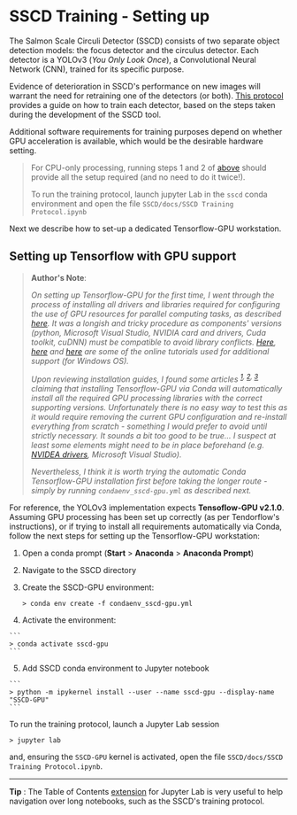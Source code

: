 # SSCD Training - Setting up

The Salmon Scale Circuli Detector (SSCD) consists of two separate object detection models: the focus detector and the circulus detector. Each detector is a YOLOv3 (*You Only Look Once*), a Convolutional Neural Network (CNN), trained for its specific purpose.

Evidence of deterioration in SSCD's performance on new images will warrant the need for retraining one of the detectors (or both). [This protocol][9] provides a guide on how to train each detector, based on the steps taken during the development of the SSCD tool.

Additional software requirements for training purposes depend on whether GPU acceleration is available, which would be the desirable hardware setting.

> For CPU-only processing, running steps 1 and 2 of [above][1] should provide all the setup required (and no need to do it twice!).
>
> To run the training protocol, launch jupyter Lab in the `sscd` conda environment and open the file `SSCD/docs/SSCD Training Protocol.ipynb`

Next we describe how to set-up a dedicated Tensorflow-GPU workstation.


## Setting up Tensorflow with GPU support

> **Author's Note**:
>
> *On setting up Tensorflow-GPU for the first time, I went through the process of installing all drivers and libraries required for configuring the use of GPU resources for parallel computing tasks, as described [here][4]. It was a longish and tricky procedure as components' versions (python, Microsoft Visual Studio, NVIDIA card and drivers, Cuda toolkit, cuDNN) must be compatible to avoid library conflicts. [Here][5], [here][6] and [here][7] are some of the online tutorials used for additional support (for Windows OS).*
>
> *Upon reviewing installation guides, I found some articles <sup>[1][2],  [2][8], [3][3]</sup> claiming that installing Tensorflow-GPU via Conda will automatically install all the required GPU processing libraries with the correct supporting versions. Unfortunately there is no easy way to test this as it would require removing the current GPU configuration and re-install everything from scratch - something I would prefer to avoid until strictly necessary. It sounds a bit too good to be true... I suspect at least some elements might need to be in place beforehand (e.g. [NVIDEA drivers][10], Microsoft Visual Studio).*
>
> *Nevertheless, I think it is worth trying the automatic Conda Tensorflow-GPU installation first before taking the longer route - simply by running `condaenv_sscd-gpu.yml` as described next.*

For reference, the YOLOv3 implementation expects **Tensoflow-GPU v2.1.0**. Assuming GPU processing has been set up correctly (as per Tendorflow's instructions), or if trying to install all requirements automatically via Conda, follow the next steps for setting up the Tensorflow-GPU workstation:

  1. Open a conda prompt (**Start** > **Anaconda** > **Anaconda Prompt**)

  2. Navigate to the SSCD directory

  3. Create the SSCD-GPU environment:

      ```
      > conda env create -f condaenv_sscd-gpu.yml
      ```

  4. Activate the environment:

    ```
    > conda activate sscd-gpu
    ```

  5. Add SSCD conda environment to Jupyter notebook

    ```
    > python -m ipykernel install --user --name sscd-gpu --display-name "SSCD-GPU"
    ```

To run the training protocol, launch a Jupyter Lab session

  ```
  > jupyter lab
  ```

and, ensuring the `SSCD-GPU` kernel is activated, open the file `SSCD/docs/SSCD Training Protocol.ipynb`.

--------
**Tip** : The Table of Contents [extension](https://github.com/jupyterlab/jupyterlab-toc) for Jupyter Lab is very useful to help navigation over long notebooks, such as the SSCD's training protocol.


[1]: ../README.md
[2]: https://towardsdatascience.com/setting-up-tensorflow-gpu-with-cuda-and-anaconda-onwindows-2ee9c39b5c44
[3]: https://towardsdatascience.com/tensorflow-gpu-installation-made-easy-use-conda-instead-of-pip-52e5249374bc
[4]: https://www.tensorflow.org/install/gpu
[5]: https://shawnhymel.com/1961/how-to-install-tensorflow-with-gpu-support-on-windows/
[6]: https://towardsdatascience.com/installing-tensorflow-with-cuda-cudnn-and-gpu-support-on-windows-10-60693e46e781
[7]: https://blog.quantinsti.com/install-tensorflow-gpu/
[8]: https://www.pugetsystems.com/labs/hpc/How-to-Install-TensorFlow-with-GPU-Support-on-Windows-10-Without-Installing-CUDA-UPDATED-1419/
<!-- [9]: ./SSCD&#32Training&#32Protocol.ipynb -->
[9]: ./SSCD%20Training%20Protocol.ipynb
[10]: https://www.nvidia.com/Download/index.aspx
